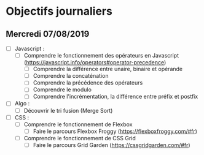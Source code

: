# Objectifs journaliers

## Mercredi 07/08/2019


* [ ] Javascript :
  * [ ] Comprendre le fonctionnement des opérateurs en Javascript (https://javascript.info/operators#operator-precedence)
    * [ ] Comprendre la différence entre unaire, binaire et opérande
    * [ ] Comprendre la concaténation
    * [ ] Comprendre la précédence des opérateurs
    * [ ] Comprendre le modulo
    * [ ] Comprendre l'incrémentation, la différence entre préfix et postfix

* [ ] Algo : 
  * [ ] Découvrir le tri fusion (Merge Sort)

* [ ] CSS : 
  * [ ] Comprendre le fonctionnement de Flexbox
    * [ ] Faire le parcours Flexbox Froggy (https://flexboxfroggy.com/#fr)
  * [ ] Comprendre le fonctionnement de CSS Grid
    * [ ] Faire le parcours Grid Garden (https://cssgridgarden.com/#fr)
